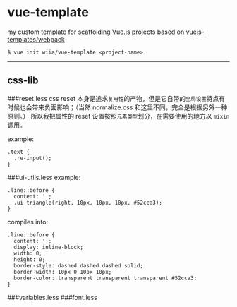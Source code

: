 # vue-template
my custom template  for scaffolding Vue.js projects based on [vuejs-templates/webpack](https://github.com/vuejs-templates/webpack)

    $ vue init wiia/vue-template <project-name>


---
## css-lib
###reset.less
css reset 本身是追求`复用性`的产物，但是它自带的`全局设置`特点有时候也会带来负面影响；（当然 normalize.css 和这里不同，完全是根据另外一种原则。）
所以我把属性的 reset 设置按照`元素类型`划分，在需要使用的地方以 `mixin` 调用。

example:

    .text {
	  .re-input();
	}

###ui-utils.less
example:
	
    .line::before {
	  content: '';
	  .ui-triangle(right, 10px, 10px, 10px, #52cca3);
	}

compiles into:

    .line::before {
	  content: '';
	  display: inline-block;
	  width: 0;
	  height: 0;
	  border-style: dashed dashed dashed solid;
	  border-width: 10px 0 10px 10px;
	  border-color: transparent transparent transparent #52cca3;
	}
###variables.less
###font.less
